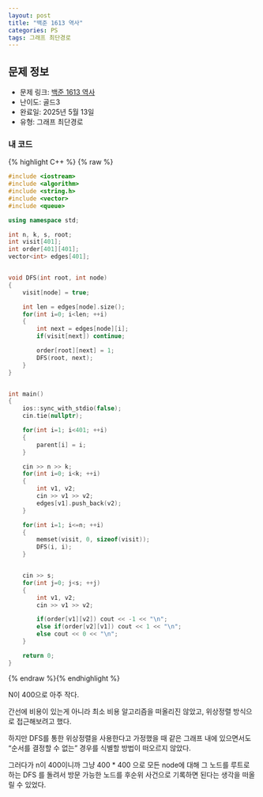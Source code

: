 ```yaml
---
layout: post
title: "백준 1613 역사"
categories: PS
tags: 그래프 최단경로
---
```


## 문제 정보
- 문제 링크: [백준 1613 역사](https://www.acmicpc.net/problem/1613)
- 난이도: 골드3
- 완료일: 2025년 5월 13일
- 유형: 그래프 최단경로

### 내 코드

{% highlight C++ %} {% raw %}
```C++
#include <iostream>
#include <algorithm>
#include <string.h>
#include <vector>
#include <queue>

using namespace std;

int n, k, s, root;
int visit[401];
int order[401][401];
vector<int> edges[401];


void DFS(int root, int node)
{
    visit[node] = true;

    int len = edges[node].size();
    for(int i=0; i<len; ++i)
    {
        int next = edges[node][i];
        if(visit[next]) continue;

        order[root][next] = 1;
        DFS(root, next);
    }
}


int main()
{
    ios::sync_with_stdio(false);
    cin.tie(nullptr);

    for(int i=1; i<401; ++i) 
    {
        parent[i] = i;
    }

    cin >> n >> k;
    for(int i=0; i<k; ++i)
    {
        int v1, v2;
        cin >> v1 >> v2; 
        edges[v1].push_back(v2);
    }

    for(int i=1; i<=n; ++i)
    {
        memset(visit, 0, sizeof(visit));
        DFS(i, i);
    }


    cin >> s;
    for(int j=0; j<s; ++j)
    {
        int v1, v2;
        cin >> v1 >> v2;

        if(order[v1][v2]) cout << -1 << "\n";
        else if(order[v2][v1]) cout << 1 << "\n";
        else cout << 0 << "\n";
    }

    return 0;
}
```
{% endraw %}{% endhighlight %}  

N이 400으로 아주 작다. 

간선에 비용이 있는게 아니라 최소 비용 알고리즘을 떠올리진 않았고,
위상정렬 방식으로 접근해보려고 했다. 

하지만 DFS를 통한 위상정렬을 사용한다고 가정했을 때 같은 그래프 내에 있으면서도 “순서를 결정할 수 없는” 경우를 식별할 방법이 떠오르지 않았다.

그러다가 n이 400이니까 그냥 400 * 400 으로 모든 node에 대해 그 노드를 루트로 하는 DFS 를 돌려서 방문 가능한 노드를 후순위 사건으로 기록하면 된다는 생각을 떠올릴 수 있었다.